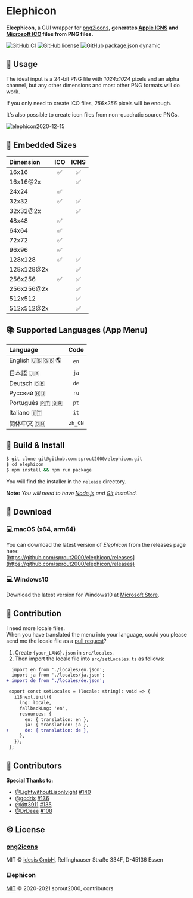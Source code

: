 # Elephicon

**Elecphicon**, a GUI wrapper for [png2icons](https://github.com/idesis-gmbh/png2icons), **generates [Apple ICNS](https://en.wikipedia.org/wiki/Apple_Icon_Image_format) and [Microsoft ICO](<https://en.wikipedia.org/wiki/ICO_(file_format)>) files from PNG files.**

[![GitHub CI](https://github.com/sprout2000/elephicon/workflows/GitHub%20CI/badge.svg)](https://github.com/sprout2000/elephicon/actions?query=workflow%3A%22GitHub+CI%22)
[![GitHub license](https://img.shields.io/github/license/sprout2000/elephicon)](https://github.com/sprout2000/elephicon/blob/master/LICENSE.md)
![GitHub package.json dynamic](https://img.shields.io/github/package-json/keywords/sprout2000/elephicon)

## :green_book: Usage

The ideal input is a 24-bit PNG file with _1024x1024_ pixels and an alpha channel, but any other dimensions and most other PNG formats will do work.

If you only need to create ICO files, _256×256_ pixels will be enough.

It's also possible to create icon files from non-quadratic source PNGs.

![elephicon2020-12-15](https://user-images.githubusercontent.com/52094761/102158835-a86b0f00-3ec5-11eb-8862-b5b6dacd0c34.gif)

## :rainbow: Embedded Sizes

| Dimension  | ICO | ICNS |
| :--------- | :-: | :--: |
| 16x16      | ✅  |  ✅  |
| 16x16@2x   |     |  ✅  |
| 24x24      | ✅  |      |
| 32x32      | ✅  |  ✅  |
| 32x32@2x   |     |  ✅  |
| 48x48      | ✅  |      |
| 64x64      | ✅  |      |
| 72x72      | ✅  |      |
| 96x96      | ✅  |      |
| 128x128    | ✅  |  ✅  |
| 128x128@2x |     |  ✅  |
| 256x256    | ✅  |  ✅  |
| 256x256@2x |     |  ✅  |
| 512x512    |     |  ✅  |
| 512x512@2x |     |  ✅  |

## :books: Supported Languages (App Menu)

| Language                           |  Code   |
| :--------------------------------- | :-----: |
| English :us: :uk: :earth_americas: |  `en`   |
| 日本語 :jp:                        |  `ja`   |
| Deutsch :de:                       |  `de`   |
| Русский :ru:                       |  `ru`   |
| Português 🇵🇹 🇧🇷                    |  `pt`   |
| Italiano :it:                      |  `it`   |
| 简体中文 :cn:                      | `zh_CN` |

## :wrench: Build & Install

```sh
$ git clone git@github.com:sprout2000/elephicon.git
$ cd elephicon
$ npm install && npm run package
```

You will find the installer in the `release` directory.

**Note:** _You will need to have [Node.js](https://nodejs.org/en/) and [Git](https://git-scm.com/) installed._

## :gift: Download

### :computer: macOS (x64, arm64)

You can download the latest version of _Elephicon_ from the releases page here:  
[https://github.com/sprout2000/elephicon/releases](https://github.com/sprout2000/elephicon/releases)

### :computer: Windows10

Download the latest version for Windows10 at [Microsoft Store](https://www.microsoft.com/store/apps/9P1489W92ZDQ).

## :beers: Contribution

I need more locale files.  
When you have translated the menu into your language, could you please send me the locale file as a [pull request](https://github.com/sprout2000/elephicon/pulls)?

1. Create `{your_LANG}.json` in `src/locales`.
2. Then import the locale file into `src/setLocales.ts` as follows:

```diff
  import en from './locales/en.json';
  import ja from './locales/ja.json';
+ import de from './locales/de.json';

 export const setLocales = (locale: string): void => {
   i18next.init({
     lng: locale,
     fallbackLng: 'en',
     resources: {
       en: { translation: en },
       ja: { translation: ja },
+      de: { translation: de },
     },
   });
 };
```

## :tada: Contributors

**Special Thanks to:**

- [@LightwithoutLisonlyight](https://github.com/LightwithoutLisonlyight) [#140](https://github.com/sprout2000/elephicon/pull/140)
- [@godrix](https://github.com/godrix) [#136](https://github.com/sprout2000/elephicon/pull/136)
- [@kitt3911](https://github.com/kitt3911) [#135](https://github.com/sprout2000/elephicon/pull/135)
- [@DrDeee](https://github.com/DrDeee) [#108](https://github.com/sprout2000/elephicon/pull/108)

## :copyright: License

### [png2icons](https://github.com/idesis-gmbh/png2icons)

MIT © [idesis GmbH](https://www.idesis.de), Rellinghauser Straße 334F, D-45136 Essen

### Elephicon

[MIT](https://github.com/sprout2000/lessview/blob/master/LICENSE.md) © 2020-2021 sprout2000, contributors

